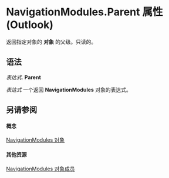 
# NavigationModules.Parent 属性 (Outlook)

返回指定对象的 **对象** 的父级。只读的。


## 语法

 _表达式_. **Parent**

 _表达式_ 一个返回 **NavigationModules** 对象的表达式。


## 另请参阅


#### 概念


[NavigationModules 对象](4b0743d3-0a21-488c-27b2-31ae07129a61.md)
#### 其他资源


[NavigationModules 对象成员](48fe7aeb-514d-17fd-1f2e-a96d5cc43105.md)
